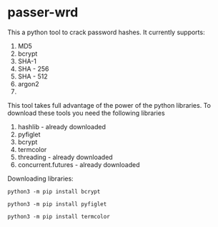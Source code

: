 # passer-wrd

This a python tool to crack password hashes.
It currently supports:
1. MD5
2. bcrypt
3. SHA-1
4. SHA - 256
5. SHA - 512
6. argon2
7. 

This tool takes full advantage of the power of the python libraries. 
To download these tools you need the following libraries

1. hashlib - already downloaded
2. pyfiglet 
3. bcrypt
4. termcolor
5. threading - already downloaded
6. concurrent.futures - already downloaded

Downloading libraries:

``` 
python3 -m pip install bcrypt
```
```
python3 -m pip install pyfiglet
```
``` 
python3 -m pip install termcolor
```


 
